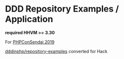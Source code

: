 # DDD Repository Examples / Application

**required HHVM >= 3.30**

For [PHPConSendai 2019](https://phpcon-sendai.net/2019/)

[dddinphp/repository-examples](https://github.com/dddinphp/repository-examples) converted for Hack
